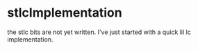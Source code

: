 # stlcImplementation

the stlc bits are not yet written. I've just started with a quick lil lc implementation.
